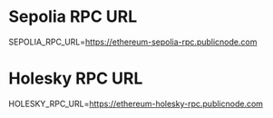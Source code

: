 # Sepolia RPC URL
SEPOLIA_RPC_URL=https://ethereum-sepolia-rpc.publicnode.com

# Holesky RPC URL  
HOLESKY_RPC_URL=https://ethereum-holesky-rpc.publicnode.com

